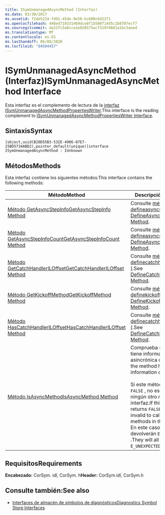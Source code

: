 ```yaml
---
title: ISymUnmanagedAsyncMethod (Interfaz)
ms.date: 03/30/2017
ms.assetid: f2de5224-fd91-45de-9e58-bc600c6d22f1
ms.openlocfilehash: 448ed719331469dce8f15500f14d5c1b0707ecf7
ms.sourcegitcommit: da21fc5a8cce1e028575acf31974681a1bc5aeed
ms.translationtype: MT
ms.contentlocale: es-ES
ms.lasthandoff: 06/08/2020
ms.locfileid: "84504457"
---
```

# <a name="isymunmanagedasyncmethod-interface"></a><span data-ttu-id="9c39f-102">ISymUnmanagedAsyncMethod (Interfaz)</span><span class="sxs-lookup"><span data-stu-id="9c39f-102">ISymUnmanagedAsyncMethod Interface</span></span>
<span data-ttu-id="9c39f-103">Esta interfaz es el complemento de lectura de la [interfaz ISymUnmanagedAsyncMethodPropertiesWriter](isymunmanagedasyncmethodpropertieswriter-interface.md).</span><span class="sxs-lookup"><span data-stu-id="9c39f-103">This interface is the reading complement to [ISymUnmanagedAsyncMethodPropertiesWriter Interface](isymunmanagedasyncmethodpropertieswriter-interface.md).</span></span>  
  
## <a name="syntax"></a><span data-ttu-id="9c39f-104">Sintaxis</span><span class="sxs-lookup"><span data-stu-id="9c39f-104">Syntax</span></span>  
  
```idl  
[object,uuid(B20D55B3-532E-4906-87E7-25BD5734ABD2),pointer_default(unique)]interface ISymUnmanagedAsyncMethod : IUnknown  
```  
  
## <a name="methods"></a><span data-ttu-id="9c39f-105">Métodos</span><span class="sxs-lookup"><span data-stu-id="9c39f-105">Methods</span></span>  
 <span data-ttu-id="9c39f-106">Esta interfaz contiene los siguientes métodos:</span><span class="sxs-lookup"><span data-stu-id="9c39f-106">This interface contains the following methods:</span></span>  
  
|<span data-ttu-id="9c39f-107">Método</span><span class="sxs-lookup"><span data-stu-id="9c39f-107">Method</span></span>|<span data-ttu-id="9c39f-108">Descripción</span><span class="sxs-lookup"><span data-stu-id="9c39f-108">Description</span></span>|  
|------------|-----------------|  
|[<span data-ttu-id="9c39f-109">Método GetAsyncStepInfo</span><span class="sxs-lookup"><span data-stu-id="9c39f-109">GetAsyncStepInfo Method</span></span>](isymunmanagedasyncmethod-getasyncstepinfo-method.md)|<span data-ttu-id="9c39f-110">Consulte [método defineasyncstepinfo (](isymunmanagedasyncmethodpropertieswriter-defineasyncstepinfo-method.md).</span><span class="sxs-lookup"><span data-stu-id="9c39f-110">See [DefineAsyncStepInfo Method](isymunmanagedasyncmethodpropertieswriter-defineasyncstepinfo-method.md).</span></span>|  
|[<span data-ttu-id="9c39f-111">Método GetAsyncStepInfoCount</span><span class="sxs-lookup"><span data-stu-id="9c39f-111">GetAsyncStepInfoCount Method</span></span>](isymunmanagedasyncmethod-getasyncstepinfocount-method.md)|<span data-ttu-id="9c39f-112">Consulte [método defineasyncstepinfo (](isymunmanagedasyncmethodpropertieswriter-defineasyncstepinfo-method.md).</span><span class="sxs-lookup"><span data-stu-id="9c39f-112">See [DefineAsyncStepInfo Method](isymunmanagedasyncmethodpropertieswriter-defineasyncstepinfo-method.md).</span></span>|  
|[<span data-ttu-id="9c39f-113">Método GetCatchHandlerILOffset</span><span class="sxs-lookup"><span data-stu-id="9c39f-113">GetCatchHandlerILOffset Method</span></span>](isymunmanagedasyncmethod-getcatchhandleriloffset-method.md)|<span data-ttu-id="9c39f-114">Consulte [método definecatchhandleriloffset (](isymunmanagedasyncmethodpropertieswriter-definecatchhandleriloffset-method.md).</span><span class="sxs-lookup"><span data-stu-id="9c39f-114">See [DefineCatchHandlerILOffset Method](isymunmanagedasyncmethodpropertieswriter-definecatchhandleriloffset-method.md).</span></span>|  
|[<span data-ttu-id="9c39f-115">Método GetKickoffMethod</span><span class="sxs-lookup"><span data-stu-id="9c39f-115">GetKickoffMethod Method</span></span>](isymunmanagedasyncmethod-getkickoffmethod-method.md)|<span data-ttu-id="9c39f-116">Consulte [método definekickoffmethod (](isymunmanagedasyncmethodpropertieswriter-definekickoffmethod-method.md).</span><span class="sxs-lookup"><span data-stu-id="9c39f-116">See [DefineKickoffMethod Method](isymunmanagedasyncmethodpropertieswriter-definekickoffmethod-method.md).</span></span>|  
|[<span data-ttu-id="9c39f-117">Método HasCatchHandlerILOffset</span><span class="sxs-lookup"><span data-stu-id="9c39f-117">HasCatchHandlerILOffset Method</span></span>](isymunmanagedasyncmethod-hascatchhandleriloffset-method.md)|<span data-ttu-id="9c39f-118">Consulte [método definecatchhandleriloffset (](isymunmanagedasyncmethodpropertieswriter-definecatchhandleriloffset-method.md).</span><span class="sxs-lookup"><span data-stu-id="9c39f-118">See [DefineCatchHandlerILOffset Method](isymunmanagedasyncmethodpropertieswriter-definecatchhandleriloffset-method.md).</span></span>|  
|[<span data-ttu-id="9c39f-119">Método IsAsyncMethod</span><span class="sxs-lookup"><span data-stu-id="9c39f-119">IsAsyncMethod Method</span></span>](isymunmanagedasyncmethod-isasyncmethod-method.md)|<span data-ttu-id="9c39f-120">Comprueba si el método tiene información asincrónica o no.</span><span class="sxs-lookup"><span data-stu-id="9c39f-120">Checks if the method has async information or not.</span></span><br /><br /> <span data-ttu-id="9c39f-121">Si este método devuelve `FALSE` , no es válido llamar a ningún otro método de esta interfaz.</span><span class="sxs-lookup"><span data-stu-id="9c39f-121">If this method returns `FALSE` then it is invalid to call any other methods in this interface.</span></span> <span data-ttu-id="9c39f-122">En este caso, todos devolverán `E_UNEXPECTED` .</span><span class="sxs-lookup"><span data-stu-id="9c39f-122">They will all return `E_UNEXPECTED` in this case.</span></span>|  
  
## <a name="requirements"></a><span data-ttu-id="9c39f-123">Requisitos</span><span class="sxs-lookup"><span data-stu-id="9c39f-123">Requirements</span></span>  
 <span data-ttu-id="9c39f-124">**Encabezado:** CorSym. idl, CorSym. h</span><span class="sxs-lookup"><span data-stu-id="9c39f-124">**Header:** CorSym.idl, CorSym.h</span></span>  
  
## <a name="see-also"></a><span data-ttu-id="9c39f-125">Consulte también:</span><span class="sxs-lookup"><span data-stu-id="9c39f-125">See also</span></span>

- [<span data-ttu-id="9c39f-126">Interfaces de almacén de símbolos de diagnósticos</span><span class="sxs-lookup"><span data-stu-id="9c39f-126">Diagnostics Symbol Store Interfaces</span></span>](diagnostics-symbol-store-interfaces.md)
